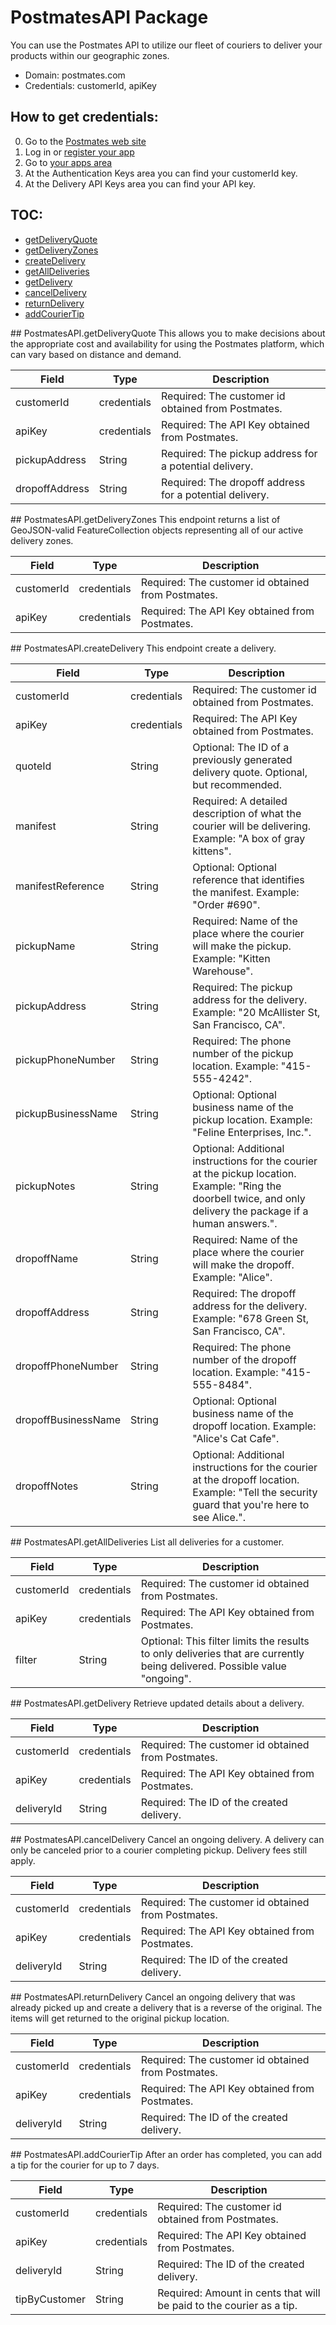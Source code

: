 # PostmatesAPI Package
You can use the Postmates API to utilize our fleet of couriers to deliver your products within our geographic zones.
* Domain: postmates.com
* Credentials: customerId, apiKey

## How to get credentials: 
0. Go to the [Postmates web site](https://postmates.com/developer) 
1. Log in or [register your app](https://postmates.com/partner/welcome)
2. Go to [your apps area](https://postmates.com/partner/dashboard/apps/general)
3. At the Authentication Keys area you can find your customerId key.
4. At the Delivery API Keys area you can find your API key.

## TOC: 
* [getDeliveryQuote](#getDeliveryQuote)
* [getDeliveryZones](#getDeliveryZones)
* [createDelivery](#createDelivery)
* [getAllDeliveries](#getAllDeliveries)
* [getDelivery](#getDelivery)
* [cancelDelivery](#cancelDelivery)
* [returnDelivery](#returnDelivery)
* [addCourierTip](#addCourierTip)
 
<a name="getDeliveryQuote"/>
## PostmatesAPI.getDeliveryQuote
This allows you to make decisions about the appropriate cost and availability for using the Postmates platform, which can vary based on distance and demand.

| Field         | Type       | Description
|---------------|------------|----------
| customerId    | credentials| Required: The customer id obtained from Postmates.
| apiKey        | credentials| Required: The API Key obtained from Postmates.
| pickupAddress | String     | Required: The pickup address for a potential delivery.
| dropoffAddress| String     | Required: The dropoff address for a potential delivery.

<a name="getDeliveryZones"/>
## PostmatesAPI.getDeliveryZones
This endpoint returns a list of GeoJSON-valid FeatureCollection objects representing all of our active delivery zones.

| Field     | Type       | Description
|-----------|------------|----------
| customerId| credentials| Required: The customer id obtained from Postmates.
| apiKey    | credentials| Required: The API Key obtained from Postmates.

<a name="createDelivery"/>
## PostmatesAPI.createDelivery
This endpoint create a delivery.

| Field              | Type       | Description
|--------------------|------------|----------
| customerId         | credentials| Required: The customer id obtained from Postmates.
| apiKey             | credentials| Required: The API Key obtained from Postmates.
| quoteId            | String     | Optional: The ID of a previously generated delivery quote. Optional, but recommended.
| manifest           | String     | Required: A detailed description of what the courier will be delivering. Example: "A box of gray kittens".
| manifestReference  | String     | Optional: Optional reference that identifies the manifest. Example: "Order #690".
| pickupName         | String     | Required: Name of the place where the courier will make the pickup. Example: "Kitten Warehouse".
| pickupAddress      | String     | Required: The pickup address for the delivery. Example: "20 McAllister St, San Francisco, CA".
| pickupPhoneNumber  | String     | Required: The phone number of the pickup location. Example: "415-555-4242".
| pickupBusinessName | String     | Optional: Optional business name of the pickup location. Example: "Feline Enterprises, Inc.".
| pickupNotes        | String     | Optional: Additional instructions for the courier at the pickup location. Example: "Ring the doorbell twice, and only delivery the package if a human answers.".
| dropoffName        | String     | Required: Name of the place where the courier will make the dropoff. Example: "Alice".
| dropoffAddress     | String     | Required: The dropoff address for the delivery. Example: "678 Green St, San Francisco, CA".
| dropoffPhoneNumber | String     | Required: The phone number of the dropoff location. Example: "415-555-8484".
| dropoffBusinessName| String     | Optional: Optional business name of the dropoff location. Example: "Alice's Cat Cafe".
| dropoffNotes       | String     | Optional: Additional instructions for the courier at the dropoff location. Example: "Tell the security guard that you're here to see Alice.".

<a name="getAllDeliveries"/>
## PostmatesAPI.getAllDeliveries
List all deliveries for a customer.

| Field     | Type       | Description
|-----------|------------|----------
| customerId| credentials| Required: The customer id obtained from Postmates.
| apiKey    | credentials| Required: The API Key obtained from Postmates.
| filter    | String     | Optional: This filter limits the results to only deliveries that are currently being delivered. Possible value "ongoing".

<a name="getDelivery"/>
## PostmatesAPI.getDelivery
Retrieve updated details about a delivery.

| Field     | Type       | Description
|-----------|------------|----------
| customerId| credentials| Required: The customer id obtained from Postmates.
| apiKey    | credentials| Required: The API Key obtained from Postmates.
| deliveryId| String     | Required: The ID of the created delivery.

<a name="cancelDelivery"/>
## PostmatesAPI.cancelDelivery
Cancel an ongoing delivery. A delivery can only be canceled prior to a courier completing pickup. Delivery fees still apply.

| Field     | Type       | Description
|-----------|------------|----------
| customerId| credentials| Required: The customer id obtained from Postmates.
| apiKey    | credentials| Required: The API Key obtained from Postmates.
| deliveryId| String     | Required: The ID of the created delivery.

<a name="returnDelivery"/>
## PostmatesAPI.returnDelivery
Cancel an ongoing delivery that was already picked up and create a delivery that is a reverse of the original. The items will get returned to the original pickup location.

| Field     | Type       | Description
|-----------|------------|----------
| customerId| credentials| Required: The customer id obtained from Postmates.
| apiKey    | credentials| Required: The API Key obtained from Postmates.
| deliveryId| String     | Required: The ID of the created delivery.

<a name="addCourierTip"/>
## PostmatesAPI.addCourierTip
After an order has completed, you can add a tip for the courier for up to 7 days.

| Field        | Type       | Description
|--------------|------------|----------
| customerId   | credentials| Required: The customer id obtained from Postmates.
| apiKey       | credentials| Required: The API Key obtained from Postmates.
| deliveryId   | String     | Required: The ID of the created delivery.
| tipByCustomer| String     | Required: Amount in cents that will be paid to the courier as a tip.

